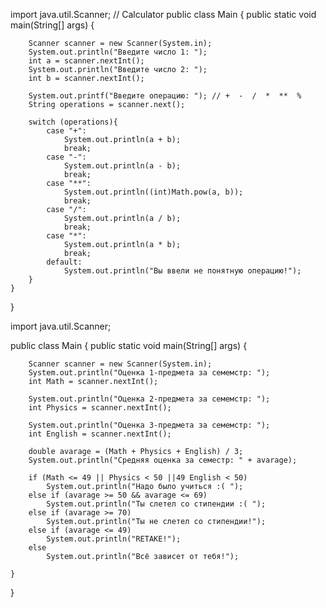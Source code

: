 import java.util.Scanner;
// Calculator
public class Main {
    public static void main(String[] args) {

        Scanner scanner = new Scanner(System.in);
        System.out.println("Введите число 1: ");
        int a = scanner.nextInt();
        System.out.println("Введите число 2: ");
        int b = scanner.nextInt();

        System.out.printf("Введите операцию: "); // +  -  /  *  **  %
        String operations = scanner.next();

        switch (operations){
            case "+":
                System.out.println(a + b);
                break;
            case "-":
                System.out.println(a - b);
                break;
            case "**":
                System.out.println((int)Math.pow(a, b));
                break;
            case "/":
                System.out.println(a / b);
                break;
            case "*":
                System.out.println(a * b);
                break;
            default:
                System.out.println("Вы ввели не понятную операцию!");
        }
    }
}










import java.util.Scanner;

public class Main {
    public static void main(String[] args) {

        Scanner scanner = new Scanner(System.in);
        System.out.println("Оценка 1-предмета за семемстр: ");
        int Math = scanner.nextInt();

        System.out.println("Оценка 2-предмета за семемстр: ");
        int Physics = scanner.nextInt();

        System.out.println("Оценка 3-предмета за семемстр: ");
        int English = scanner.nextInt();

        double avarage = (Math + Physics + English) / 3;
        System.out.println("Средняя оценка за семестр: " + avarage);

        if (Math <= 49 || Physics < 50 ||49 English < 50)
            System.out.println("Надо было учиться :( ");
        else if (avarage >= 50 && avarage <= 69)
            System.out.println("Ты слетел со стипендии :( ");
        else if (avarage >= 70)
            System.out.println("Ты не слетел со стипендии!");
        else if (avarage <= 49)
            System.out.println("RETAKE!");
        else
            System.out.println("Всё зависет от тебя!");

    }
}
